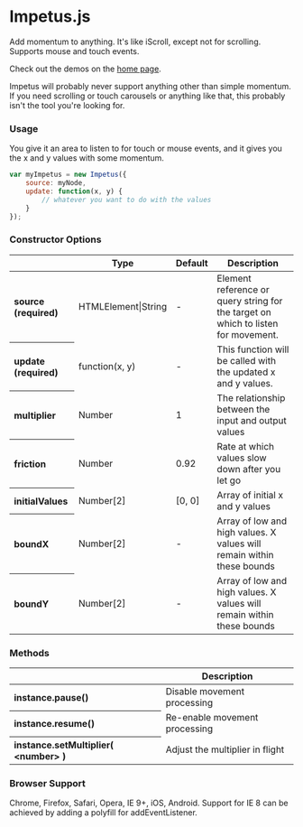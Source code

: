 Impetus.js
=========
Add momentum to anything. It's like iScroll, except not for scrolling. Supports mouse and touch events.

Check out the demos on the [home page](http://chrisbateman.github.io/impetus).

Impetus will probably never support anything other than simple momentum. If you need scrolling or touch carousels or anything like that, this probably isn't the tool you're looking for.


### Usage ###
You give it an area to listen to for touch or mouse events, and it gives you the x and y values with some momentum.

```javascript
var myImpetus = new Impetus({
    source: myNode,
    update: function(x, y) {
        // whatever you want to do with the values
    }
});
```


### Constructor Options ###
<table>
	<thead>
		<tr>
			<th></th>
			<th scope="col">Type</th>
			<th scope="col">Default</th>
			<th scope="col">Description</th>
		</tr>
	</thead>
	<tbody>
		<tr>
			<th scope="row" align="left">source (required)</th>
			<td>HTMLElement|String</td>
			<td>-</td>
			<td>Element reference or query string for the target on which to listen for movement.</td>
		</tr>
		<tr>
			<th scope="row" align="left">update (required)</th>
			<td>function(x, y)</td>
			<td>-</td>
			<td>This function will be called with the updated x and y values.</td>
		</tr>
		<tr>
			<th scope="row" align="left">multiplier</th>
			<td>Number</td>
			<td>1</td>
			<td>The relationship between the input and output values</td>
		</tr>
		<tr>
			<th scope="row" align="left">friction</th>
			<td>Number</td>
			<td>0.92</td>
			<td>Rate at which values slow down after you let go</td>
		</tr>
		<tr>
			<th scope="row" align="left">initialValues</th>
			<td>Number[2]</td>
			<td>[0, 0]</td>
			<td>Array of initial x and y values</td>
		</tr>
		<tr>
			<th scope="row" align="left">boundX</th>
			<td>Number[2]</td>
			<td>-</td>
			<td>Array of low and high values. X values will remain within these bounds</td>
		</tr>
		<tr>
			<th scope="row" align="left">boundY</th>
			<td>Number[2]</td>
			<td>-</td>
			<td>Array of low and high values. X values will remain within these bounds</td>
		</tr>
	</tbody>
</table>


### Methods ###
<table>
	<thead>
		<tr>
			<th></th>
			<th scope="col">Description</th>
		</tr>
	</thead>
	<tbody>
		<tr>
			<th scope="row" align="left">instance.pause()</th>
			<td>Disable movement processing</td>
		</tr>
		<tr>
			<th scope="row" align="left">instance.resume()</th>
			<td>Re-enable movement processing</td>
		</tr>
		<tr>
			<th scope="row" align="left">instance.setMultiplier( &lt;number&gt; )</th>
			<td>Adjust the multiplier in flight</td>
		</tr>
	</tbody>
</table>


### Browser Support ###
Chrome, Firefox, Safari, Opera, IE 9+, iOS, Android. Support for IE 8 can be achieved by adding a polyfill for addEventListener.

